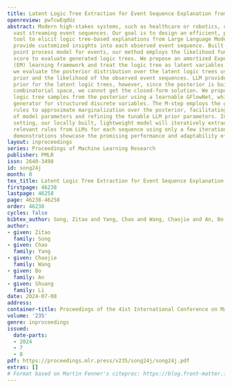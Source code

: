 ```yaml
---
title: Latent Logic Tree Extraction for Event Sequence Explanation from LLMs
openreview: pwfcwEqdUz
abstract: Modern high-stakes systems, such as healthcare or robotics, often generate
  vast streaming event sequences. Our goal is to design an efficient, plug-and-play
  tool to elicit logic tree-based explanations from Large Language Models (LLMs) to
  provide customized insights into each observed event sequence. Built on the temporal
  point process model for events, our method employs the likelihood function as a
  score to evaluate generated logic trees. We propose an amortized Expectation-Maximization
  (EM) learning framework and treat the logic tree as latent variables. In the E-step,
  we evaluate the posterior distribution over the latent logic trees using an LLM
  prior and the likelihood of the observed event sequences. LLM provides a high-quality
  prior for the latent logic trees, however, since the posterior is built over a discrete
  combinatorial space, we cannot get the closed-form solution. We propose to generate
  logic tree samples from the posterior using a learnable GFlowNet, which is a diversity-seeking
  generator for structured discrete variables. The M-step employs the generated logic
  rules to approximate marginalization over the posterior, facilitating the learning
  of model parameters and refining the tunable LLM prior parameters. In the online
  setting, our locally built, lightweight model will iteratively extract the most
  relevant rules from LLMs for each sequence using only a few iterations. Empirical
  demonstrations showcase the promising performance and adaptability of our framework.
layout: inproceedings
series: Proceedings of Machine Learning Research
publisher: PMLR
issn: 2640-3498
id: song24j
month: 0
tex_title: Latent Logic Tree Extraction for Event Sequence Explanation from {LLM}s
firstpage: 46238
lastpage: 46258
page: 46238-46258
order: 46238
cycles: false
bibtex_author: Song, Zitao and Yang, Chao and Wang, Chaojie and An, Bo and Li, Shuang
author:
- given: Zitao
  family: Song
- given: Chao
  family: Yang
- given: Chaojie
  family: Wang
- given: Bo
  family: An
- given: Shuang
  family: Li
date: 2024-07-08
address:
container-title: Proceedings of the 41st International Conference on Machine Learning
volume: '235'
genre: inproceedings
issued:
  date-parts:
  - 2024
  - 7
  - 8
pdf: https://proceedings.mlr.press/v235/song24j/song24j.pdf
extras: []
# Format based on Martin Fenner's citeproc: https://blog.front-matter.io/posts/citeproc-yaml-for-bibliographies/
---
```


